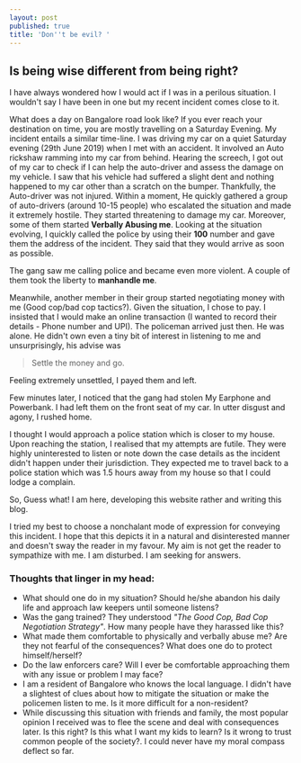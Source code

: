 ```yaml
---
layout: post
published: true
title: 'Don''t be evil? '
---
```

## Is being wise different from being right?
I have always wondered how I would act if I was in a perilous situation. I wouldn't say I have been in one but my recent incident comes close to it.


What does a day on Bangalore road look like? If you ever reach your destination on time, you are mostly travelling on a Saturday Evening. My incident entails a similar time-line. I was driving my car on a quiet Saturday evening (29th June 2019) when I met with an accident. It involved an Auto rickshaw ramming into my car from behind. Hearing the screech, I got out of my car to check if I can help the auto-driver and assess the damage on my vehicle. I saw that his vehicle had suffered a slight dent and nothing happened to my car other than a scratch on the bumper. Thankfully, the Auto-driver was not injured. Within a moment, He quickly gathered a group of auto-drivers (around 10-15 people) who escalated the situation and made it extremely hostile. They started threatening to damage my car. Moreover, some of them started **Verbally Abusing me**. Looking at the situation evolving, I quickly called the police by using their **100** number and gave them the address of the incident. They said that they would arrive as soon as possible.


The gang saw me calling police and became even more violent. A couple of them took the liberty to **manhandle me**. 

Meanwhile, another member in their group started negotiating money with me (Good cop/bad cop tactics?). Given the situation, I chose to pay. I insisted that I would make an online transaction (I wanted to record their details - Phone number and UPI). The policeman arrived just then. He was alone. He didn't own even a tiny bit of interest in listening to me and unsurprisingly, his advise was 
> Settle the money and go.

Feeling extremely unsettled, I payed them and left.

Few minutes later, I noticed that the gang had stolen My Earphone and Powerbank. I had left them on the front seat of my car. In utter disgust and agony, I rushed home. 

 I thought I would approach a police station which is closer to my house. Upon reaching the station, I realised that my attempts are futile. They were highly uninterested to listen or note down the case details as the incident didn't happen under their jurisdiction. They expected me to travel back to a police station which was 1.5 hours away from my house so that I could lodge a complain.
 
 So, Guess what! I am here, developing this website rather and writing this blog.
 
 I tried my best to choose a nonchalant mode of expression for conveying this incident. I hope that this depicts it in a natural and disinterested manner and doesn't sway the reader in my favour. My aim is not get the reader to sympathize with me. I am disturbed. I am seeking for answers.
 
 
### Thoughts that linger in my head:
- What should one do in my situation? Should he/she abandon his daily life and approach law keepers until someone listens? 
- Was the gang trained? They understood _"The Good Cop, Bad Cop Negotiation Strategy"_. How many people have they harassed like this?
- What made them comfortable to physically and verbally abuse me? Are they not fearful of the consequences? What does one do to protect himself/herself?
- Do the law enforcers care? Will I ever be comfortable approaching them with any issue or problem I may face?
- I am a resident of Bangalore who knows the local language. I didn't have a slightest of clues about how to mitigate the situation or make the policemen listen to me. Is it more difficult for a non-resident?
- While discussing this situation with friends and family, the most popular opinion I received was to flee the scene and deal with consequences later. Is this right? Is this what I want my kids to learn? Is it wrong to trust common people of the society?. I could never have my moral compass deflect so far.
